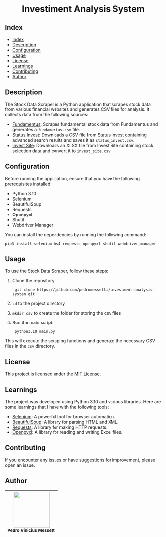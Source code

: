 <h1 align="center">
    Investiment Analysis System
</h1>

## Index
- [Index](#index)
- [Description](#description)
- [Configuration](#configuration)
- [Usage](#usage)
- [License](#license)
- [Learnings](#learnings)
- [Contributing](#contributing)
- [Author](#author)

## Description

<p>
The Stock Data Scraper is a Python application that scrapes stock data from various financial websites and generates CSV files for analysis. It collects data from the following sources:

- [Fundamentus](https://www.fundamentus.com.br/resultado.php): Scrapes fundamental stock data from Fundamentus and generates a `fundamentus.csv` file.
- [Status Invest](https://statusinvest.com.br/): Downloads a CSV file from Status Invest containing advanced search results and saves it as `status_invest.csv`.
- [Invest Site](https://www.investsite.com.br/): Downloads an XLSX file from Invest Site containing stock selection data and convert it to `invest_site.csv`.    
</p>

## Configuration

Before running the application, ensure that you have the following prerequisites installed:

- Python 3.10
- Selenium
- BeautifulSoup
- Requests
- Openpyxl
- Shutil
- Webdriver Manager

You can install the dependencies by running the following command:

    pip3 install selenium bs4 requests openpyxl shutil webdriver_manager

## Usage

To use the Stock Data Scraper, follow these steps:

1. Clone the repository:

        git clone https://github.com/pedromessetti/investment-analysis-system.git

2. `cd` to the project directory

3. `mkdir csv` to create the folder for storing the csv files

4. Run the main script:

        python3.10 main.py

This will execute the scraping functions and generate the necessary CSV files in the `csv` directory.

## License

This project is licensed under the [MIT License](LICENSE).

## Learnings

The project was developed using Python 3.10 and various libraries. Here are some learnings that I have with the following tools:

- [Selenium](https://www.selenium.dev/): A powerful tool for browser automation.
- [BeautifulSoup](https://www.crummy.com/software/BeautifulSoup/): A library for parsing HTML and XML.
- [Requests](https://docs.python-requests.org/): A library for making HTTP requests.
- [Openpyxl](https://openpyxl.readthedocs.io/): A library for reading and writing Excel files.

## Contributing

If you encounter any issues or have suggestions for improvement, please open an issue.

## Author
| [<img src="https://avatars.githubusercontent.com/u/105685220?v=4" width=115><br><sub>Pedro Vinicius Messetti</sub>](https://github.com/pedromessetti) |
|:---------------------------------------------------------------------------------------------------------------------------------------------------: |